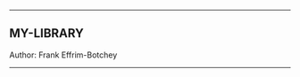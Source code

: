 -------------------------------------------------------------

## MY-LIBRARY

Author: Frank Effrim-Botchey

-------------------------------------------------------------
